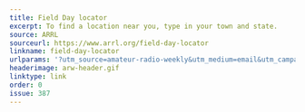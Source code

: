 ```yaml
---
title: Field Day locator
excerpt: To find a location near you, type in your town and state.
source: ARRL
sourceurl: https://www.arrl.org/field-day-locator
linkname: field-day-locator
urlparams: '?utm_source=amateur-radio-weekly&utm_medium=email&utm_campaign=newsletter'
headerimage: arw-header.gif
linktype: link
order: 0
issue: 387
---
```

